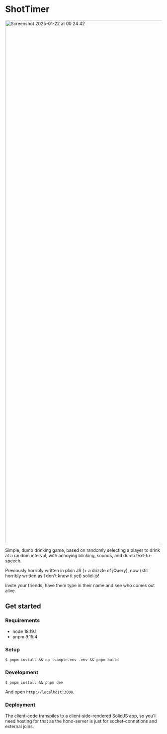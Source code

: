 # ShotTimer

<img width="1680" alt="Screenshot 2025-01-22 at 00 24 42" src="https://github.com/user-attachments/assets/1552be49-465e-455a-abb3-9467992dabd7" />

Simple, dumb drinking game, based on randomly selecting a player to drink at a random interval, with annoying blinking, sounds, and dumb text-to-speech.

Previously horribly written in plain JS (+ a drizzle of jQuery), now (still horribly written as I don't know it yet) solid-js!

Invite your friends, have them type in their name and see who comes out alive.


## Get started

### Requirements

- node 18.19.1
- pnpm 9.15.4

### Setup

```
$ pnpm install && cp .sample.env .env && pnpm build
```


### Development

```
$ pnpm install && pnpm dev
```

And open `http://localhost:3000`.


### Deployment

The client-code transpiles to a client-side-rendered SolidJS app, so you'll need hosting for that as the hono-server is just for socket-connetions and external joins.